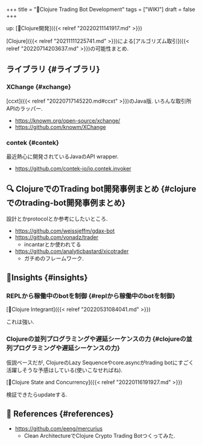 +++
title = "📝Clojure Trading Bot Development"
tags = ["WIKI"]
draft = false
+++

up: [📂Clojure開発]({{< relref "20220211141917.md" >}})

[Clojure]({{< relref "20211111225741.md" >}})による[アルゴリズム取引]({{< relref "20220714203637.md" >}})の可能性まとめ.


## ライブラリ {#ライブラリ}


### XChange {#xchange}

[ccxt]({{< relref "20220717145220.md#ccxt" >}})のJava版. いろんな取引所APIのラッパー.

-   <https://knowm.org/open-source/xchange/>
-   <https://github.com/knowm/XChange>


### contek {#contek}

最近熱心に開発されているJavaのAPI wrapper.

-   <https://github.com/contek-io/io.contek.invoker>


## <span class="org-todo todo _">🔍</span> ClojureでのTrading bot開発事例まとめ {#clojureでのtrading-bot開発事例まとめ}

設計とかprotocolとか参考にしたいところ.

-   <https://github.com/weissjeffm/gdax-bot>
-   <https://github.com/vonadz/trader>
    -   incantarとか使われてる
-   <https://github.com/analyticbastard/xicotrader>
    -   ガチめのフレームワーク.


## 🤔Insights {#insights}


### REPLから稼働中のbotを制御 {#replから稼働中のbotを制御}

[📝Clojure Integrant]({{< relref "20220531084041.md" >}})

これは強い.


### Clojureの並列プログラミングや遅延シーケンスの力 {#clojureの並列プログラミングや遅延シーケンスの力}

仮説ベースだが, ClojureのLazy Sequenceやcore.asyncがtrading botにすごく活躍しそうな予感はしている(使いこなせればね).

[📝Clojure State and Concurrency]({{< relref "20220116191927.md" >}})

検証できたらupdateする.


## <span class="org-todo todo _">🔗</span> References {#references}

-   <https://github.com/eeng/mercurius>
    -   Clean ArchitectureでClojure Crypto Trading Botつくってみた.
